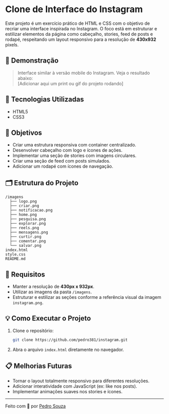 # Clone de Interface do Instagram

Este projeto é um exercício prático de HTML e CSS com o objetivo de recriar uma interface inspirada no Instagram. O foco está em estruturar e estilizar elementos da página como cabeçalho, stories, feed de posts e rodapé, respeitando um layout responsivo para a resolução de **430x932** pixels.

## 📸 Demonstração

> Interface similar à versão mobile do Instagram. Veja o resultado abaixo:  
> [Adicionar aqui um print ou gif do projeto rodando]

## 🚀 Tecnologias Utilizadas

- HTML5
- CSS3

## 🎯 Objetivos

- Criar uma estrutura responsiva com container centralizado.
- Desenvolver cabeçalho com logo e ícones de ações.
- Implementar uma seção de stories com imagens circulares.
- Criar uma seção de feed com posts simulados.
- Adicionar um rodapé com ícones de navegação.

## 🗂 Estrutura do Projeto

```
/imagens
  ├── logo.png
  ├── criar.png
  ├── notificacao.png
  ├── home.png
  ├── pesquisa.png
  ├── explorar.png
  ├── reels.png
  ├── mensagens.png
  ├── curtir.png
  ├── comentar.png
  └── salvar.png
index.html
style.css
README.md
```

## 📌 Requisitos

- Manter a resolução de **430px x 932px**.
- Utilizar as imagens da pasta `/imagens`.
- Estruturar e estilizar as seções conforme a referência visual da imagem `instagram.png`.

## 💡 Como Executar o Projeto

1. Clone o repositório:
   ```bash
   git clone https://github.com/pedro381/instagram.git
   ```
2. Abra o arquivo `index.html` diretamente no navegador.

## 📋 Melhorias Futuras

- Tornar o layout totalmente responsivo para diferentes resoluções.
- Adicionar interatividade com JavaScript (ex: like nos posts).
- Implementar animações suaves nos stories e ícones.

---

Feito com 💙 por [Pedro Souza](https://github.com/pedro381)
```
